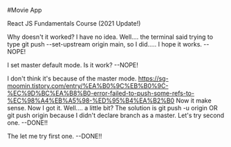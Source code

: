 #Movie App

React JS Fundamentals Course (2021 Update!)

Why doesn't it worked? I have no idea.
Well.... the terminal said trying to type git push --set-upstream origin main,
so I did..... I hope it works. --NOPE!

I set master default mode. Is it work? --NOPE!

I don't think it's because of the master mode.
https://sg-moomin.tistory.com/entry/%EA%B0%9C%EB%B0%9C-%EC%9D%BC%EA%B8%B0-error-failed-to-push-some-refs-to-%EC%98%A4%EB%A5%98-%ED%95%B4%EA%B2%B0
Now it make sense. Now I got it. Well.... a little bit?
The solution is
    git push -u origin OR git push origin
because I didn't declare branch as a master.
Let's try second one. --DONE!!

The let me try first one. --DONE!!